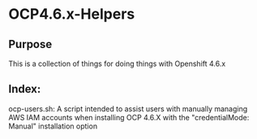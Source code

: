 # OCP4.6.x-Helpers

## Purpose
This is a collection of things for doing things with Openshift 4.6.x

## Index:

ocp-users.sh: A script intended to assist users with manually managing AWS IAM accounts when installing OCP 4.6.X with the "credentialMode: Manual" installation option